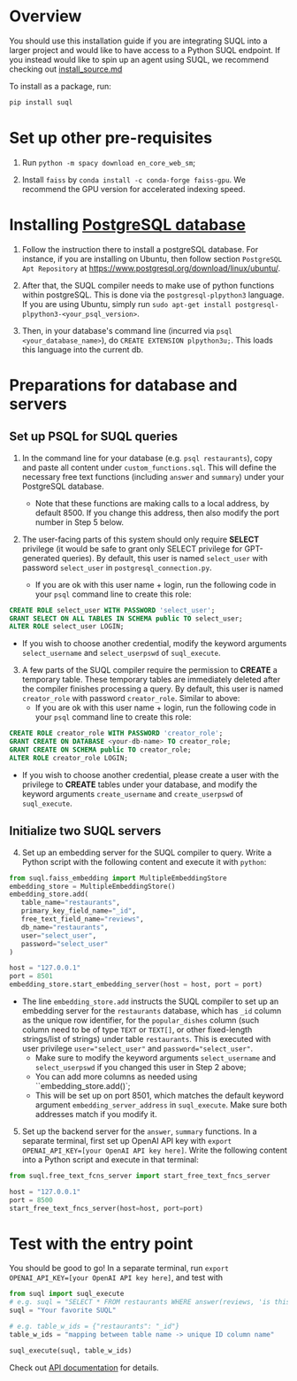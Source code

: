 # Overview

You should use this installation guide if you are integrating SUQL into a larger project and would like to have access to a Python SUQL endpoint. If you instead would like to spin up an agent using SUQL, we recommend checking out [install_source.md](install_source.md)

To install as a package, run:

```bash
pip install suql
```

# Set up other pre-requisites

1. Run `python -m spacy download en_core_web_sm`;

2. Install `faiss` by `conda install -c conda-forge faiss-gpu`. We recommend the GPU version for accelerated indexing speed. 

# Installing [PostgreSQL database](https://www.postgresql.org/)

1. Follow the instruction there to install a postgreSQL database. For instance, if you are installing on Ubuntu, then follow section `PostgreSQL Apt Repository` at https://www.postgresql.org/download/linux/ubuntu/.

2. After that, the SUQL compiler needs to make use of python functions within postgreSQL. This is done via the `postgresql-plpython3` language. If you are using Ubuntu, simply run `sudo apt-get install postgresql-plpython3-<your_psql_version>`.

3. Then, in your database's command line (incurred via `psql <your_database_name>`), do `CREATE EXTENSION plpython3u;`. This loads this language into the current db. 

# Preparations for database and servers

## Set up PSQL for SUQL queries

1. In the command line for your database (e.g. `psql restaurants`), copy and paste all content under `custom_functions.sql`. This will define the necessary free text functions (including `answer` and `summary`) under your PostgreSQL database.
   - Note that these functions are making calls to a local address, by default 8500. If you change this address, then also modify the port number in Step 5 below.

2. The user-facing parts of this system should only require **SELECT** privilege (it would be safe to grant only SELECT privilege for GPT-generated queries). By default, this user is named `select_user` with password `select_user` in `postgresql_connection.py`.
   - If you are ok with this user name + login, run the following code in your `psql` command line to create this role:
```sql
CREATE ROLE select_user WITH PASSWORD 'select_user';
GRANT SELECT ON ALL TABLES IN SCHEMA public TO select_user;
ALTER ROLE select_user LOGIN;
```
   - If you wish to choose another credential, modify the keyword arguments `select_username` and `select_userpswd` of `suql_execute`.

3. A few parts of the SUQL compiler require the permission to **CREATE** a temporary table. These temporary tables are immediately deleted after the compiler finishes processing a query. By default, this user is named `creator_role` with password `creator_role`. Similar to above:
   - If you are ok with this user name + login, run the following code in your `psql` command line to create this role:
```sql
CREATE ROLE creator_role WITH PASSWORD 'creator_role';
GRANT CREATE ON DATABASE <your-db-name> TO creator_role;
GRANT CREATE ON SCHEMA public TO creator_role;
ALTER ROLE creator_role LOGIN;
```
   - If you wish to choose another credential, please create a user with the privilege to **CREATE** tables under your database, and modify the keyword arguments `create_username` and `create_userpswd` of `suql_execute`.

## Initialize two SUQL servers

4. Set up an embedding server for the SUQL compiler to query. Write a Python script with the following content and execute it with `python`:
```python
from suql.faiss_embedding import MultipleEmbeddingStore
embedding_store = MultipleEmbeddingStore()
embedding_store.add(
   table_name="restaurants",
   primary_key_field_name="_id",
   free_text_field_name="reviews",
   db_name="restaurants",
   user="select_user",
   password="select_user"
)

host = "127.0.0.1"
port = 8501
embedding_store.start_embedding_server(host = host, port = port)
```

- The line `embedding_store.add` instructs the SUQL compiler to set up an embedding server for the `restaurants` database, which has `_id` column as the unique row identifier, for the `popular_dishes` column (such column need to be of type `TEXT` or `TEXT[]`, or other fixed-length strings/list of strings) under table `restaurants`. This is executed with user privilege `user="select_user"` and `password="select_user"`. 
    - Make sure to modify the keyword arguments `select_username` and `select_userpswd` if you changed this user in Step 2 above;
    - You can add more columns as needed using ``embedding_store.add()`;
    - This will be set up on port 8501, which matches the default keyword argument `embedding_server_address` in `suql_execute`. Make sure both addresses match if you modify it.

5. Set up the backend server for the `answer`, `summary` functions. In a separate terminal, first set up OpenAI API key with `export OPENAI_API_KEY=[your OpenAI API key here]`. Write the following content into a Python script and execute in that terminal:
```python
from suql.free_text_fcns_server import start_free_text_fncs_server

host = "127.0.0.1"
port = 8500
start_free_text_fncs_server(host=host, port=port)
```

# Test with the entry point

You should be good to go! In a separate terminal, run `export OPENAI_API_KEY=[your OpenAI API key here]`, and test with

```python
from suql import suql_execute
# e.g. suql = "SELECT * FROM restaurants WHERE answer(reviews, 'is this a family-friendly restaurant?') = 'Yes' AND rating = 4;"
suql = "Your favorite SUQL"

# e.g. table_w_ids = {"restaurants": "_id"}
table_w_ids = "mapping between table name -> unique ID column name"

suql_execute(suql, table_w_ids)
```

Check out [API documentation](https://stanford-oval.github.io/suql/suql/sql_free_text_support/execute_free_text_sql.html) for details.